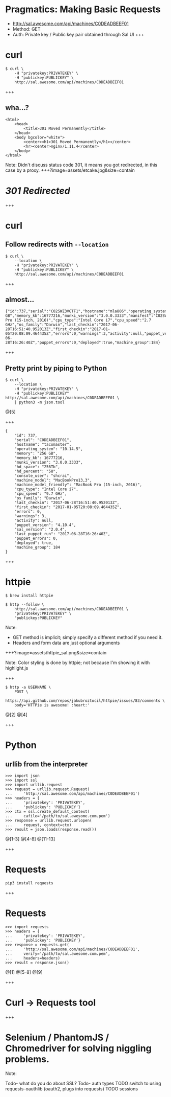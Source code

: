 # Pragmatics: Making Basic Requests
- http://sal.awesome.com/api/machines/C0DEADBEEF01
- Method: GET
- Auth: Private key / Public key pair obtained through Sal UI
+++
# curl
```shell
$ curl \
	-H "privatekey:PRIVATEKEY" \
	-H "publickey:PUBLICKEY" \
	http://sal.awesome.com/api/machines/C0DEADBEEF01
```
+++
## wha...?
```
<html>
	<head>
		<title>301 Moved Permanently</title>
	</head>
	<body bgcolor="white">
		<center><h1>301 Moved Permanently</h1></center>
		<hr><center>nginx/1.11.4</center>
	</body>
</html>
```

Note:
Didn't discuss status code 301, it means you got redirected, in this case by a proxy.
+++?image=assets/etcake.jpg&size=contain
# *301 Redirected*
+++
# curl
## Follow redirects with `--location`
```shell
$ curl \
	--location \
	-H "privatekey:PRIVATEKEY" \
	-H "publickey:PUBLICKEY" \
	http://sal.awesome.com/api/machines/C0DEADBEEF01
```

+++
## almost...
```
{"id":737,"serial":"C02SWZ3VGTF1","hostname":"mla806","operating_system":"10.12.5","memory":"16 GB","memory_kb":16777216,"munki_version":"3.0.0.3333","manifest":"C02SWZ3VGTF1","hd_space":"412775584","hd_total":"975831040","hd_percent":"58","console_user":"shcrai","machine_model":"MacBookPro13,3","machine_model_friendly":"MacBook Pro (15-inch, 2016)","cpu_type":"Intel Core i7","cpu_speed":"2.7 GHz","os_family":"Darwin","last_checkin":"2017-06-28T16:51:40.952013Z","first_checkin":"2017-01-05T20:08:09.464435Z","errors":0,"warnings":3,"activity":null,"puppet_version":"4.10.4","sal_version":"2.0.4","last_puppet_run":"2017-06-28T16:26:40Z","puppet_errors":0,"deployed":true,"machine_group":184}
```
+++
## Pretty print by piping to Python
```shell
$ curl \
	--location \
	-H "privatekey:PRIVATEKEY" \
	-H "publickey:PUBLICKEY" http://sal.awesome.com/api/machines/C0DEADBEEF01 \
	| python3 -m json.tool
```
@[5]

+++
```
{
    "id": 737,
    "serial": "C0DEADBEEF01",
    "hostname": "tacomaster",
    "operating_system": "10.14.5",
    "memory": "256 GB",
    "memory_kb": 16777216,
    "munki_version": "3.0.0.3333",
    "hd_space": "256Tb",
    "hd_percent": "58",
    "console_user": "shcrai",
    "machine_model": "MacBookPro13,3",
    "machine_model_friendly": "MacBook Pro (15-inch, 2016)",
    "cpu_type": "Intel Core i7",
    "cpu_speed": "9.7 GHz",
    "os_family": "Darwin",
    "last_checkin": "2017-06-28T16:51:40.952013Z",
    "first_checkin": "2017-01-05T20:08:09.464435Z",
    "errors": 0,
    "warnings": 3,
    "activity": null,
    "puppet_version": "4.10.4",
    "sal_version": "2.0.4",
    "last_puppet_run": "2017-06-28T16:26:40Z",
    "puppet_errors": 0,
    "deployed": true,
    "machine_group": 184
}
```

+++
# httpie
```shell
$ brew install httpie
```
```shell
$ http --follow \
	http://sal.awesome.com/api/machines/C0DEADBEEF01 \
	"privatekey:PRIVATEKEY" \
	"publickey:PUBLICKEY"
```
Note:
- GET method is implicit; simply specify a different method if you need it.
- Headers and form data are just optional arguments

+++?image=assets/httpie_sal.png&size=contain

Note:
Color styling is done by httpie; not because I'm showing it with highlight.js

+++
```shell
$ http -a USERNAME \
	POST \
	https://api.github.com/repos/jakubroztocil/httpie/issues/83/comments \
	body='HTTPie is awesome! :heart:'
```
@[2]
@[4]

+++
# Python 
## urllib from the interpreter
```
>>> import json
>>> import ssl
>>> import urllib.request
>>> request = urllib.request.Request(
...		'http://sal.awesome.com/api/machines/C0DEADBEEF01')
>>> headers = {
...		'privatekey': 'PRIVATEKEY',
...		'publickey': 'PUBLICKEY'}
>>> ctx = ssl.create_default_context(
...		cafile='/path/to/sal.awesome.com.pem')
>>> response = urllib.request.urlopen(
...		request, context=ctx)
>>> result = json.loads(response.read())
```
@[1-3]
@[4-8]
@[11-13]

+++
# Requests
```shell
pip3 install requests
```
+++
# Requests

```
>>> import requests
>>> headers = {
...		'privatekey': 'PRIVATEKEY',
...		'publickey': 'PUBLICKEY'}
>>> response = requests.get(
...		'http://sal.awesome.com/api/machines/C0DEADBEEF01',
...		verify='/path/to/sal.awesome.com.pem',
...		headers=headers)
>>> result = response.json()
```
@[1]
@[5-8]
@[9]

+++
# Curl -> Requests tool
+++
# Selenium / PhantomJS / Chromedriver for solving niggling problems.
Note:

Todo- what do you do about SSL?
Todo- auth types
TODO switch to using requests-oauthlib (oauth2, plugs into requests)
TODO sessions
